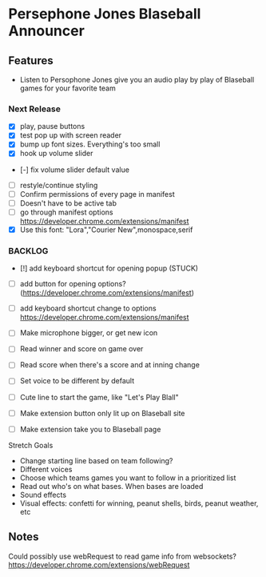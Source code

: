 # Persephone Jones Blaseball Announcer

## Features

- Listen to Persophone Jones give you an audio play by play of Blaseball games for your favorite team

### Next Release

- [x] play, pause buttons
- [x] test pop up with screen reader
- [x] bump up font sizes. Everything's too small
- [x] hook up volume slider
- [-] fix volume slider default value
- [ ] restyle/continue styling
- [ ] Confirm permissions of every page in manifest
- [ ] Doesn't have to be active tab
- [ ] go through manifest options https://developer.chrome.com/extensions/manifest
- [x] Use this font: "Lora","Courier New",monospace,serif

### BACKLOG

- [!] add keyboard shortcut for opening popup (STUCK)
- [ ] add button for opening options? (https://developer.chrome.com/extensions/manifest)

- [ ] add keyboard shortcut change to options https://developer.chrome.com/extensions/manifest
- [ ] Make microphone bigger, or get new icon
- [ ] Read winner and score on game over
- [ ] Read score when there's a score and at inning change
- [ ] Set voice to be different by default
- [ ] Cute line to start the game, like "Let's Play Blall"
- [ ] Make extension button only lit up on Blaseball site
- [ ] Make extension take you to Blaseball page

Stretch Goals

- Change starting line based on team following?
- Different voices
- Choose which teams games you want to follow in a prioritized list
- Read out who's on what bases. When bases are loaded
- Sound effects
- Visual effects: confetti for winning, peanut shells, birds, peanut weather, etc

## Notes

Could possibly use webRequest to read game info from websockets? https://developer.chrome.com/extensions/webRequest
